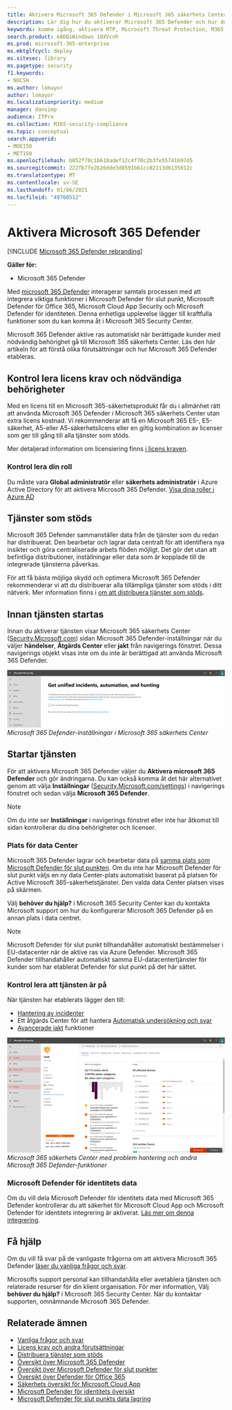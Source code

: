 ```yaml
---
title: Aktivera Microsoft 365 Defender i Microsoft 365 säkerhets Center
description: Lär dig hur du aktiverar Microsoft 365 Defender och hur du integrerar dina säkerhets tillbud och svar.
keywords: komma igång, aktivera MTP, Microsoft Threat Protection, M365, säkerhet, data plats, behörigheter, licens kvalificering, sidan Inställningar
search.product: eADQiWindows 10XVcnh
ms.prod: microsoft-365-enterprise
ms.mktglfcycl: deploy
ms.sitesec: library
ms.pagetype: security
f1.keywords:
- NOCSH
ms.author: lomayor
author: lomayor
ms.localizationpriority: medium
manager: dansimp
audience: ITPro
ms.collection: M365-security-compliance
ms.topic: conceptual
search.appverid:
- MOE150
- MET150
ms.openlocfilehash: b052f70c1b618adef12c4f70c2b3fe55741697d5
ms.sourcegitcommit: 222fb7fe2b26dde3d8591b61cc02113d6135012c
ms.translationtype: MT
ms.contentlocale: sv-SE
ms.lasthandoff: 01/06/2021
ms.locfileid: "49760512"
---
```

# <a name="turn-on-microsoft-365-defender"></a>Aktivera Microsoft 365 Defender

[!INCLUDE [Microsoft 365 Defender rebranding](../includes/microsoft-defender.md)]


**Gäller för:**
- Microsoft 365 Defender

Med [microsoft 365 Defender](microsoft-threat-protection.md) interagerar samtals processen med att integrera viktiga funktioner i Microsoft Defender för slut punkt, Microsoft Defender för Office 365, Microsoft Cloud App Security och Microsoft Defender för identiteten. Denna enhetliga upplevelse lägger till kraftfulla funktioner som du kan komma åt i Microsoft 365 Security Center.

Microsoft 365 Defender aktive ras automatiskt när berättigade kunder med nödvändig behörighet gå till Microsoft 365 säkerhets Center. Läs den här artikeln för att förstå olika förutsättningar och hur Microsoft 365 Defender etableras.

## <a name="check-license-eligibility-and-required-permissions"></a>Kontrol lera licens krav och nödvändiga behörigheter

Med en licens till en Microsoft 365-säkerhetsprodukt får du i allmänhet rätt att använda Microsoft 365 Defender i Microsoft 365 säkerhets Center utan extra licens kostnad. Vi rekommenderar att få en Microsoft 365 E5-, E5-säkerhet, A5-eller A5-säkerhetslicens eller en giltig kombination av licenser som ger till gång till alla tjänster som stöds.

Mer detaljerad information om licensiering finns [i licens kraven](prerequisites.md#licensing-requirements).

### <a name="check-your-role"></a>Kontrol lera din roll

Du måste vara **Global administratör** eller **säkerhets administratör** i Azure Active Directory för att aktivera Microsoft 365 Defender. [Visa dina roller i Azure AD](https://docs.microsoft.com/azure/active-directory/users-groups-roles/directory-manage-roles-portal)

## <a name="supported-services"></a>Tjänster som stöds

Microsoft 365 Defender sammanställer data från de tjänster som du redan har distribuerat. Den bearbetar och lagrar data centralt för att identifiera nya insikter och göra centraliserade arbets flöden möjligt. Det gör det utan att befintliga distributioner, inställningar eller data som är kopplade till de integrerade tjänsterna påverkas.

För att få bästa möjliga skydd och optimera Microsoft 365 Defender rekommenderar vi att du distribuerar alla tillämpliga tjänster som stöds i ditt nätverk. Mer information finns i [om att distribuera tjänster som stöds](deploy-supported-services.md).

## <a name="before-starting-the-service"></a>Innan tjänsten startas

Innan du aktiverar tjänsten visar Microsoft 365 säkerhets Center ([Security.Microsoft.com](https://security.microsoft.com)) sidan Microsoft 365 Defender-inställningar när du väljer **händelser**, **Åtgärds Center** eller **jakt** från navigerings fönstret. Dessa navigerings objekt visas inte om du inte är berättigad att använda Microsoft 365 Defender.

![Bild av sidan Microsoft 365 Defender-inställningar som visas om Microsoft 365 Defender inte har Aktiver ATS på ](../../media/mtp-enable/mtp-settings.png)
 *Microsoft 365 Defender-inställningar i Microsoft 365 säkerhets Center*

## <a name="starting-the-service"></a>Startar tjänsten

För att aktivera Microsoft 365 Defender väljer du **Aktivera microsoft 365 Defender** och gör ändringarna. Du kan också komma åt det här alternativet genom att välja **Inställningar** ([Security.Microsoft.com/settings](https://security.microsoft.com/settings)) i navigerings fönstret och sedan välja **Microsoft 365 Defender**.

> [!NOTE]
> Om du inte ser **Inställningar** i navigerings fönstret eller inte har åtkomst till sidan kontrollerar du dina behörigheter och licenser.

### <a name="data-center-location"></a>Plats för data Center

Microsoft 365 Defender lagrar och bearbetar data på [samma plats som Microsoft Defender för slut punkten](https://docs.microsoft.com/windows/security/threat-protection/microsoft-defender-atp/data-storage-privacy). Om du inte har Microsoft Defender för slut punkt väljs en ny data Center-plats automatiskt baserat på platsen för Active Microsoft 365-säkerhetstjänster. Den valda data Center platsen visas på skärmen.

Välj **behöver du hjälp?** i Microsoft 365 Security Center kan du kontakta Microsoft support om hur du konfigurerar Microsoft 365 Defender på en annan plats i data centret.

> [!NOTE]
> Microsoft Defender för slut punkt tillhandahåller automatiskt bestämmelser i EU-datacenter när de aktive ras via Azure Defender. Microsoft 365 Defender tillhandahåller automatiskt samma EU-datacentertjänster för kunder som har etablerat Defender för slut punkt på det här sättet.

### <a name="confirm-that-the-service-is-on"></a>Kontrol lera att tjänsten är på

När tjänsten har etablerats lägger den till:

- [Hantering av incidenter](incidents-overview.md)
- Ett åtgärds Center för att hantera [Automatisk undersökning och svar](mtp-autoir.md)
- [Avancerade jakt](advanced-hunting-overview.md) funktioner

![Bild av navigerings fönstret i Microsoft 365 säkerhets Center med Microsoft 365 Defender funktioner ](../../media/mtp-enable/mtp-on.png)
 *Microsoft 365 säkerhets Center med problem hantering och andra Microsoft 365 Defender-funktioner*

### <a name="getting-microsoft-defender-for-identity-data"></a>Microsoft Defender för identitets data

Om du vill dela Microsoft Defender för identitets data med Microsoft 365 Defender kontrollerar du att säkerhet för Microsoft Cloud App och Microsoft Defender för identitets integrering är aktiverat. [Läs mer om denna integrering](https://docs.microsoft.com/cloud-app-security/mdi-integration).

## <a name="get-assistance"></a>Få hjälp

Om du vill få svar på de vanligaste frågorna om att aktivera Microsoft 365 Defender [läser du vanliga frågor och svar](mtp-enable-faq.md).

Microsofts support personal kan tillhandahålla eller avetablera tjänsten och relaterade resurser för din klient organisation. För mer information, Välj **behöver du hjälp?** i Microsoft 365 Security Center. När du kontaktar supporten, omnämnande Microsoft 365 Defender.

## <a name="related-topics"></a>Relaterade ämnen

- [Vanliga frågor och svar](mtp-enable-faq.md)
- [Licens krav och andra förutsättningar](prerequisites.md)
- [Distribuera tjänster som stöds](deploy-supported-services.md)
- [Översikt över Microsoft 365 Defender](microsoft-threat-protection.md)
- [Översikt över Microsoft Defender för slut punkter](https://docs.microsoft.com/windows/security/threat-protection/microsoft-defender-atp/microsoft-defender-advanced-threat-protection)
- [Översikt över Defender för Office 365](../office-365-security/office-365-atp.md)
- [Säkerhets översikt för Microsoft Cloud App](https://docs.microsoft.com/cloud-app-security/what-is-cloud-app-security)
- [Microsoft Defender för identitets översikt](https://docs.microsoft.com/azure-advanced-threat-protection/what-is-atp)
- [Microsoft Defender för slut punkts data lagring](https://docs.microsoft.com/windows/security/threat-protection/microsoft-defender-atp/data-storage-privacy)
